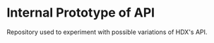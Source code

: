Internal Prototype of API
=========================

Repository used to experiment with possible variations of HDX's API.